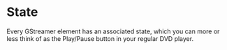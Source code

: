 # State

Every GStreamer element has an associated state, which you can more or less think of as the Play/Pause button in your regular DVD player.

